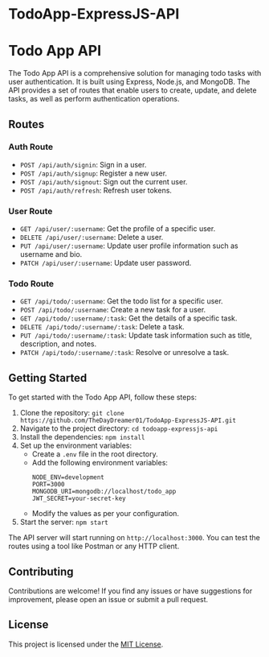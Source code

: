 # TodoApp-ExpressJS-API

# Todo App API

The Todo App API is a comprehensive solution for managing todo tasks with user authentication. It is built using Express, Node.js, and MongoDB. The API provides a set of routes that enable users to create, update, and delete tasks, as well as perform authentication operations.

## Routes

### Auth Route

- `POST /api/auth/signin`: Sign in a user.
- `POST /api/auth/signup`: Register a new user.
- `POST /api/auth/signout`: Sign out the current user.
- `POST /api/auth/refresh`: Refresh user tokens.

### User Route

- `GET /api/user/:username`: Get the profile of a specific user.
- `DELETE /api/user/:username`: Delete a user.
- `PUT /api/user/:username`: Update user profile information such as username and bio.
- `PATCH /api/user/:username`: Update user password.

### Todo Route

- `GET /api/todo/:username`: Get the todo list for a specific user.
- `POST /api/todo/:username`: Create a new task for a user.
- `GET /api/todo/:username/:task`: Get the details of a specific task.
- `DELETE /api/todo/:username/:task`: Delete a task.
- `PUT /api/todo/:username/:task`: Update task information such as title, description, and notes.
- `PATCH /api/todo/:username/:task`: Resolve or unresolve a task.

## Getting Started

To get started with the Todo App API, follow these steps:

1. Clone the repository: `git clone https://github.com/TheDayDreamer01/TodoApp-ExpressJS-API.git`
2. Navigate to the project directory: `cd todoapp-expressjs-api`
3. Install the dependencies: `npm install`
4. Set up the environment variables:
   - Create a `.env` file in the root directory.
   - Add the following environment variables:
     ```
     NODE_ENV=development
     PORT=3000
     MONGODB_URI=mongodb://localhost/todo_app
     JWT_SECRET=your-secret-key
     ```
   - Modify the values as per your configuration.
5. Start the server: `npm start`

The API server will start running on `http://localhost:3000`. You can test the routes using a tool like Postman or any HTTP client.

## Contributing

Contributions are welcome! If you find any issues or have suggestions for improvement, please open an issue or submit a pull request.

## License

This project is licensed under the [MIT License](LICENSE).